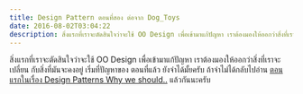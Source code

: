 ```yaml
---
title: Design Pattern ตอนที่สอง ต่อจาก Dog_Toys
date: 2016-08-02T03:04:22
description: สิ่งแรกที่เราจะตัดสินใจว่าจะใช้ OO Design เพื่อเข้ามาแก้ปัญหา เราต้องมองให้ออกว่าสิ่งที่เราจะเปลี่ยน กับสิ่งที่มันจะคงอยู่ เริ่มที่ปัญหาของ ตอนที่แล้ว ยังจำได้มั้ยครับ ถ้าจำไม่ได้กลับไปอ่าน 
---
```


สิ่งแรกที่เราจะตัดสินใจว่าจะใช้ OO Design เพื่อเข้ามาแก้ปัญหา เราต้องมองให้ออกว่าสิ่งที่เราจะเปลี่ยน กับสิ่งที่มันจะคงอยู่ เริ่มที่ปัญหาของ ตอนที่แล้ว ยังจำได้มั้ยครับ ถ้าจำไม่ได้กลับไปอ่าน <a href="http://www.greanapp.com/?p=149" title="ตอนแรกในเรื่อง Design Patterns Why we should..">ตอนแรกในเรื่อง Design Patterns Why we should..</a> แล้วกันนะครับ 
